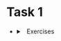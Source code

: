 # Task 1

  - <details>
    <summary>
    <a class="btnfire small stroke"><em class="fas fa-chevron-circle-down"></em>&nbsp;&nbsp;Exercises</a>
    </summary>

    - <details>
        <summary>
        <a class="btnfire small stroke"><em class="fas fa-chevron-circle-down"></em>&nbsp;&nbsp;Web Application Deployment </a>
        </summary>

        ### :blush: TASK

        - [Choose a web application framework (e.g., Django, Ruby on Rails) and deploy a sample application on a Linux server.]()
        - [Set up a reverse proxy (e.g., Nginx) to handle incoming requests and forward them to the application server.]()
        - [Configure SSL/TLS certificates to enable secure HTTPS communication.]()

        </details>

    - <details>
        <summary>
        <a class="btnfire small stroke"><em class="fas fa-chevron-circle-down"></em>&nbsp;&nbsp; Containerized Application Deployment</a>
        </summary>

        ### :blush: TASK

        - [Containerize a sample application using Docker.]()
        - [Write a Dockerfile to define the container image.]()
        - [Deploy the containerized application on a Linux server and verify its functionality.]()

        </details>

    - <details>
        <summary>
        <a class="btnfire small stroke"><em class="fas fa-chevron-circle-down"></em>&nbsp;&nbsp;Database Deployment and Configuration</a>
        </summary>

        ### :blush: TASK

        - [Choose a database system (e.g., MySQL, PostgreSQL) and install it on a Linux server.]()
        - [Set up database users, roles, and permissions following the principle of least privilege.]()
        - [Configure secure remote access to the database and validate connectivity.]()

        </details>

    - <details>
        <summary>
        <a class="btnfire small stroke"><em class="fas fa-chevron-circle-down"></em>&nbsp;&nbsp;Continuous Integration and Deployment</a>
        </summary>

        ### :blush: TASK

        - [Set up a CI/CD pipeline using a tool like Jenkins or GitLab CI/CD.]()
        - [Automate the build, testing, and deployment processes for your application.]()
        - [Implement security measures such as code scanning, vulnerability checks, and automated testing.]()

        </details>

    - <details>
        <summary>
        <a class="btnfire small stroke"><em class="fas fa-chevron-circle-down"></em>&nbsp;&nbsp;Load Balancing and Scaling</a>
        </summary>

        ### :blush: TASK

        - [Deploy multiple instances of your application on separate servers.]()
        - [Configure a load balancer (e.g., HAProxy, Nginx) to distribute incoming traffic across the application instances.]()
        - [Implement auto-scaling mechanisms to handle increased traffic or demand.]()

        </details>

    - <details>
        <summary>
        <a class="btnfire small stroke"><em class="fas fa-chevron-circle-down"></em>&nbsp;&nbsp;Secrets Management</a>
        </summary>

        ### :blush: TASK

        - [Use a secure secrets management tool (e.g., HashiCorp Vault, AWS Secrets Manager) to store and retrieve sensitive data such as API keys, database credentials, and certificates.]()
        - [Integrate the secrets management tool into your application deployment process.]()

        </details>

    - <details>
        <summary>
        <a class="btnfire small stroke"><em class="fas fa-chevron-circle-down"></em>&nbsp;&nbsp;Security Hardening</a>
        </summary>

        ### :blush: TASK

        - [Implement security best practices such as regularly updating system packages, using strong passwords, and disabling unnecessary services.]()
        - [Configure a firewall (e.g., iptables, ufw) to only allow necessary incoming and outgoing connections.]()
        - [Enable and configure a system monitoring tool (e.g., fail2ban) to detect and prevent unauthorized access attempts.]()

        </details>

    - <details>
        <summary>
        <a class="btnfire small stroke"><em class="fas fa-chevron-circle-down"></em>&nbsp;&nbsp;Application Logging and Monitoring</a>
        </summary>

        ### :blush: TASK

        - [Implement centralized logging using tools like ELK Stack (Elasticsearch, Logstash, Kibana) or Graylog.]()
        - [Configure log rotation and retention policies to manage log files effectively.]()
        - [Set up monitoring and alerting for critical application metrics using tools like Prometheus, Grafana, or Nagios.]()

        </details>

    - <details>
        <summary>
        <a class="btnfire small stroke"><em class="fas fa-chevron-circle-down"></em>&nbsp;&nbsp;Infrastructure as Code</a>
        </summary>

        ### :blush: TASK

        - [Use infrastructure as code (IaC) tools such as Terraform or AWS CloudFormation to define and provision your application infrastructure.]()
        - [Store your IaC configuration in a version control system (e.g., Git) for traceability and collaboration.]()
        - [Automate the deployment and teardown of your infrastructure using IaC.]()

        </details>

    - <details>
        <summary>
        <a class="btnfire small stroke"><em class="fas fa-chevron-circle-down"></em>&nbsp;&nbsp;Backup and Disaster Recovery</a>
        </summary>

        ### :blush: TASK

        - [Implement a backup strategy for your application and associated data.]()
        - [Set up regular backups using tools like rsync, duplicity, or cloud storage solutions.]()
        - [Test the backup restoration process to ensure data recoverability in case of a disaster.]()
        
        </details>
        </details>
    </details>